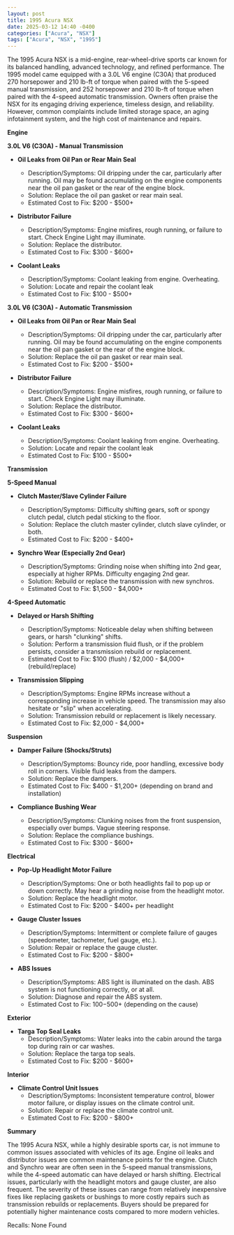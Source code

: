 ```yaml
---
layout: post
title: 1995 Acura NSX
date: 2025-03-12 14:40 -0400
categories: ["Acura", "NSX"]
tags: ["Acura", "NSX", "1995"]
---
```

The 1995 Acura NSX is a mid-engine, rear-wheel-drive sports car known for its balanced handling, advanced technology, and refined performance. The 1995 model came equipped with a 3.0L V6 engine (C30A) that produced 270 horsepower and 210 lb-ft of torque when paired with the 5-speed manual transmission, and 252 horsepower and 210 lb-ft of torque when paired with the 4-speed automatic transmission. Owners often praise the NSX for its engaging driving experience, timeless design, and reliability. However, common complaints include limited storage space, an aging infotainment system, and the high cost of maintenance and repairs.

**Engine**

**3.0L V6 (C30A) - Manual Transmission**

*   **Oil Leaks from Oil Pan or Rear Main Seal**
    *   Description/Symptoms: Oil dripping under the car, particularly after running. Oil may be found accumulating on the engine components near the oil pan gasket or the rear of the engine block.
    *   Solution: Replace the oil pan gasket or rear main seal.
    *   Estimated Cost to Fix: $200 - $500+

*   **Distributor Failure**
    *   Description/Symptoms: Engine misfires, rough running, or failure to start. Check Engine Light may illuminate.
    *   Solution: Replace the distributor.
    *   Estimated Cost to Fix: $300 - $600+

*   **Coolant Leaks**
    *   Description/Symptoms: Coolant leaking from engine. Overheating.
    *   Solution: Locate and repair the coolant leak
    *   Estimated Cost to Fix: $100 - $500+

**3.0L V6 (C30A) - Automatic Transmission**

*   **Oil Leaks from Oil Pan or Rear Main Seal**
    *   Description/Symptoms: Oil dripping under the car, particularly after running. Oil may be found accumulating on the engine components near the oil pan gasket or the rear of the engine block.
    *   Solution: Replace the oil pan gasket or rear main seal.
    *   Estimated Cost to Fix: $200 - $500+

*   **Distributor Failure**
    *   Description/Symptoms: Engine misfires, rough running, or failure to start. Check Engine Light may illuminate.
    *   Solution: Replace the distributor.
    *   Estimated Cost to Fix: $300 - $600+

*   **Coolant Leaks**
    *   Description/Symptoms: Coolant leaking from engine. Overheating.
    *   Solution: Locate and repair the coolant leak
    *   Estimated Cost to Fix: $100 - $500+

**Transmission**

**5-Speed Manual**

*   **Clutch Master/Slave Cylinder Failure**
    *   Description/Symptoms: Difficulty shifting gears, soft or spongy clutch pedal, clutch pedal sticking to the floor.
    *   Solution: Replace the clutch master cylinder, clutch slave cylinder, or both.
    *   Estimated Cost to Fix: $200 - $400+

*   **Synchro Wear (Especially 2nd Gear)**
    *   Description/Symptoms: Grinding noise when shifting into 2nd gear, especially at higher RPMs. Difficulty engaging 2nd gear.
    *   Solution: Rebuild or replace the transmission with new synchros.
    *   Estimated Cost to Fix: $1,500 - $4,000+

**4-Speed Automatic**

*   **Delayed or Harsh Shifting**
    *   Description/Symptoms: Noticeable delay when shifting between gears, or harsh "clunking" shifts.
    *   Solution: Perform a transmission fluid flush, or if the problem persists, consider a transmission rebuild or replacement.
    *   Estimated Cost to Fix: $100 (flush) / $2,000 - $4,000+ (rebuild/replace)

*   **Transmission Slipping**
    *   Description/Symptoms: Engine RPMs increase without a corresponding increase in vehicle speed. The transmission may also hesitate or "slip" when accelerating.
    *   Solution: Transmission rebuild or replacement is likely necessary.
    *   Estimated Cost to Fix: $2,000 - $4,000+

**Suspension**

*   **Damper Failure (Shocks/Struts)**
    *   Description/Symptoms: Bouncy ride, poor handling, excessive body roll in corners. Visible fluid leaks from the dampers.
    *   Solution: Replace the dampers.
    *   Estimated Cost to Fix: $400 - $1,200+ (depending on brand and installation)

*   **Compliance Bushing Wear**
    *   Description/Symptoms: Clunking noises from the front suspension, especially over bumps. Vague steering response.
    *   Solution: Replace the compliance bushings.
    *   Estimated Cost to Fix: $300 - $600+

**Electrical**

*   **Pop-Up Headlight Motor Failure**
    *   Description/Symptoms: One or both headlights fail to pop up or down correctly. May hear a grinding noise from the headlight motor.
    *   Solution: Replace the headlight motor.
    *   Estimated Cost to Fix: $200 - $400+ per headlight

*   **Gauge Cluster Issues**
    *   Description/Symptoms: Intermittent or complete failure of gauges (speedometer, tachometer, fuel gauge, etc.).
    *   Solution: Repair or replace the gauge cluster.
    *   Estimated Cost to Fix: $200 - $800+

*   **ABS Issues**
    *   Description/Symptoms: ABS light is illuminated on the dash. ABS system is not functioning correctly, or at all.
    *   Solution: Diagnose and repair the ABS system.
    *   Estimated Cost to Fix: $100-$500+ (depending on the cause)

**Exterior**

*   **Targa Top Seal Leaks**
    *   Description/Symptoms: Water leaks into the cabin around the targa top during rain or car washes.
    *   Solution: Replace the targa top seals.
    *   Estimated Cost to Fix: $200 - $600+

**Interior**

*   **Climate Control Unit Issues**
    *   Description/Symptoms: Inconsistent temperature control, blower motor failure, or display issues on the climate control unit.
    *   Solution: Repair or replace the climate control unit.
    *   Estimated Cost to Fix: $200 - $800+

**Summary**

The 1995 Acura NSX, while a highly desirable sports car, is not immune to common issues associated with vehicles of its age. Engine oil leaks and distributor issues are common maintenance points for the engine. Clutch and Synchro wear are often seen in the 5-speed manual transmissions, while the 4-speed automatic can have delayed or harsh shifting. Electrical issues, particularly with the headlight motors and gauge cluster, are also frequent. The severity of these issues can range from relatively inexpensive fixes like replacing gaskets or bushings to more costly repairs such as transmission rebuilds or replacements. Buyers should be prepared for potentially higher maintenance costs compared to more modern vehicles.

Recalls: None Found

